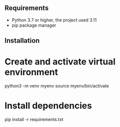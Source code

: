 ## Requirements
- Python 3.7 or higher, the project used 3.11
- pip package manager

## Installation
# Create and activate virtual environment
python3 -m venv myenv
source myenv/bin/activate

# Install dependencies
pip install -r requirements.txt